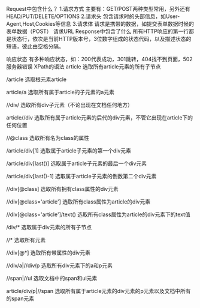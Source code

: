 Request中包含什么？
1.请求方式
主要有：GET/POST两种类型常用，另外还有HEAD/PUT/DELETE/OPTIONS
2.请求头
包含请求时的头部信息，如User-Agent,Host,Cookies等信息
3.请求体
请求是携带的数据，如提交表单数据时候的表单数据（POST）
请求URL
Response中包含了什么
所有HTTP响应的第一行都是状态行，依次是当前HTTP版本号，3位数字组成的状态代码，以及描述状态的短语，彼此由空格分隔。

响应状态
有多种响应状态，如：200代表成功，301跳转，404找不到页面，502服务器错误
XPath的语法
article 选取所有article元素的所有子节点

/article 选取根元素article

article/a 选取所有属于article的子元素的a元素

//div/ 选取所有div子元素（不论出现在文档任何地方）

article//div 选取所有属于article元素的后代的div元素，不管它出现在article下的任何位置

//@class 选取所有名为class的属性

/article/div[1] 选取属于article子元素的第一个div元素

/article/div[last()] 选取属于article子元素的最后一个div元素

/article/div[last()-1] 选取属于article子元素的倒数第二个div元素

//div[@class] 选取所有拥有class属性的div元素

//div[@class='article'] 选取所有class属性为article的div元素

//div[@class='article']/text() 选取所有class属性为article的div元素下的text值

/div/* 选取属于div元素的所有子节点

//* 选取所有元素

//div[@*] 选取所有带属性的div元素

//div/a|//div/p 选取所有div元素下的a和p元素

//span|//ul 选取文档中的span和ul元素

article/div/p|//span 选取所有属于article元素的div元素的p元素以及文档中所有的span元素